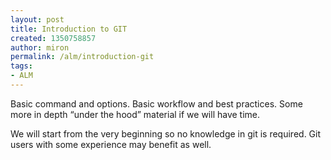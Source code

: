```yaml
---
layout: post
title: Introduction to GIT
created: 1350758857
author: miron
permalink: /alm/introduction-git
tags:
- ALM
---
```

<p><style type="text/css">
	<!--
		@page { margin: 0.79in }
		P { margin-bottom: 0.08in }
	-->
	</style></p>
<p>Basic command and options. Basic workflow and best practices. Some more in depth &ldquo;under the hood&rdquo; material if we will have time.</p>
<p>We will start from the very beginning so no knowledge in git is required. Git users with some experience may benefit as well.</p>
